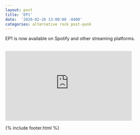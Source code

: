 ```yaml
---
layout: post
title: 'EP1' 
date:  '2020-02-26 13:00:00 -0400'
categories: alternative rock post-punk
---
```


<p class="publish-three">
EP1 is now available on Spotify and other streaming platforms. 
</p>

<br>

<iframe class="spotify-ep1" src="https://open.spotify.com/embed/album/1aJ17xpmRXbWjiobCp3vKs" width="400px" height="220" frameborder="0" allowtransparency="true" allow="encrypted-media"></iframe>



{% include footer.html %}
